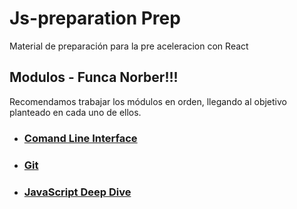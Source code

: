 # Js-preparation Prep

Material de preparación para la pre aceleracion con React

## Modulos - Funca Norber!!!

Recomendamos trabajar los módulos en orden, llegando al objetivo planteado en cada uno de ellos. 

* ### [Comand Line Interface](./cli)
* ### [Git](./git)
* ### [JavaScript Deep Dive](./jsDeepDive)
